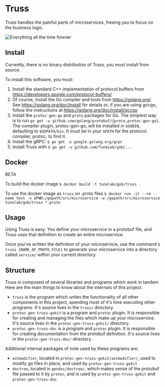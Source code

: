 # Truss

Truss handles the painful parts of microservices, freeing you to focus on the business logic.

![Everything all the time forever](http://i.imgur.com/FCmSUiQ.png)

## Install

Currently, there is no binary distribution of Truss, you must install from source.

To install this software, you must:

1. Install the standard C++ implementation of protocol buffers from https://developers.google.com/protocol-buffers/
2. Of course, install the Go compiler and tools from https://golang.org/. See https://golang.org/doc/install for details or, if you are using gccgo, follow the instructions at https://golang.org/doc/install/gccgo
4. Install the `protoc-gen-go` and `proto` packages for Go. The simplest way is to run `go get -u github.com/golang/protobuf/{proto,protoc-gen-go}`. The compiler plugin, protoc-gen-go, will be installed in `$GOBIN`, defaulting to `$GOPATH/bin`.  It must be in your `$PATH` for the protocol compiler, protoc, to find it.
5. Install the gRPC: `$ go get -u google.golang.org/grpc`
6. Install Truss with `$ go get -u github.com/TuneLab/gob/...`


## Docker

BETA

To build the docker image
`$ docker build -t tunelab/gob/truss .`

To use the docker image as `truss` on .proto files
`$ docker run -it --rm --name test -v $PWD:/gopath/src/microservice -w /gopath/src/microservice tunelab/gob/truss *.proto`

## Usage

Using Truss is easy. You define your microservice in a protobuf file, and Truss
uses that definition to create an entire microservice.

Once you've written the definition of your microservice, use the command `$ truss
{NAME_OF_PROTO_FILE}` to generate your microservice into a directory called
`service/` within your current directory.

<!--
TODO: Add example here of proto file, and the steps to create a microservice from it.
   -->

## Structure

Truss is composed of several libraries and programs which work in tandem. Here
are the main things to know about the internals of this project.

- `truss` is the program which unites the functionality of all other components in this project, spending most of it's time executing other programs. It's source lives in the `truss/` directory.
- `protoc-gen-truss-gokit` is a program and `protoc` plugin. It is responsible for creating and managing the files which make up your microservice. It's source lives in the `protoc-gen-truss-gokit/` directory.
- `protoc-gen-truss-doc` is a program and `protoc` plugin. It is responsible for creating documentation from the protobuf definition. It's source lives in the `protoc-gen-truss-doc/` directory.

Additional internal packages of note used by these programs are:

- `astmodifier`, located in `protoc-gen-truss-gokit/astmodifier/`, used to modify go files in place, and used by `protoc-gen-truss-gokit`
- `doctree`, located in `gendoc/doctree/`, which makes sense of the protobuf file passed to it by `protoc`, and is used by `protoc-gen-truss-gokit` and `protoc-gen-truss-doc`


